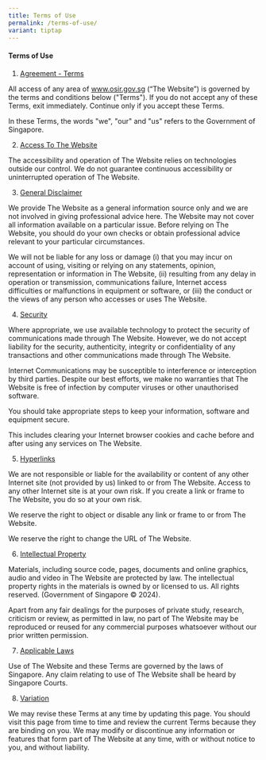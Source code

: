```yaml
---
title: Terms of Use
permalink: /terms-of-use/
variant: tiptap
---
```

<h4><strong>Terms of Use</strong></h4>
<ol data-tight="true" class="tight">
<li>
<p><u>Agreement - Terms</u>
</p>
</li>
</ol>
<p>All access of any area of&nbsp;<a href="www.osir.gov.sg" rel="noopener noreferrer nofollow" target="_blank">www.osir.gov.sg</a>&nbsp;(“The Website”) is governed
by the terms and conditions below ("Terms"). If you do not accept any of
these Terms, exit immediately. Continue only if you accept these Terms.</p>
<p>In these Terms, the words "we", "our" and "us" refers to the Government
of Singapore.</p>
<ol start="2" data-tight="true" class="tight">
<li>
<p><u>Access To The Website</u>
</p>
</li>
</ol>
<p>The accessibility and operation of The Website relies on technologies
outside our control. We do not guarantee continuous accessibility or uninterrupted
operation of The Website.</p>
<ol start="3" data-tight="true" class="tight">
<li>
<p><u>General Disclaimer</u>
</p>
</li>
</ol>
<p>We provide The Website as a general information source only and we are
not involved in giving professional advice here. The Website may not cover
all information available on a particular issue. Before relying on The
Website, you should do your own checks or obtain professional advice relevant
to your particular circumstances.</p>
<p>We will not be liable for any loss or damage (i) that you may incur on
account of using, visiting or relying on any statements, opinion, representation
or information in The Website, (ii) resulting from any delay in operation
or transmission, communications failure, Internet access difficulties or
malfunctions in equipment or software, or (iii) the conduct or the views
of any person who accesses or uses The Website.</p>
<ol start="4" data-tight="true" class="tight">
<li>
<p><u>Security</u>
</p>
</li>
</ol>
<p>Where appropriate, we use available technology to protect the security
of communications made through The Website. However, we do not accept liability
for the security, authenticity, integrity or confidentiality of any transactions
and other communications made through The Website.</p>
<p>Internet Communications may be susceptible to interference or interception
by third parties. Despite our best efforts, we make no warranties that
The Website is free of infection by computer viruses or other unauthorised
software.</p>
<p>You should take appropriate steps to keep your information, software and
equipment secure.</p>
<p>This includes clearing your Internet browser cookies and cache before
and after using any services on The Website.</p>
<ol start="5" data-tight="true" class="tight">
<li>
<p><u>Hyperlinks</u>
</p>
</li>
</ol>
<p>We are not responsible or liable for the availability or content of any
other Internet site (not provided by us) linked to or from The Website.
Access to any other Internet site is at your own risk. If you create a
link or frame to The Website, you do so at your own risk.</p>
<p>We reserve the right to object or disable any link or frame to or from
The Website.</p>
<p>We reserve the right to change the URL of The Website.</p>
<ol start="6" data-tight="true" class="tight">
<li>
<p><u>Intellectual Property</u>
</p>
</li>
</ol>
<p>Materials, including source code, pages, documents and online graphics,
audio and video in The Website are protected by law. The intellectual property
rights in the materials is owned by or licensed to us. All rights reserved.
(Government of Singapore © 2024).</p>
<p>Apart from any fair dealings for the purposes of private study, research,
criticism or review, as permitted in law, no part of The Website may be
reproduced or reused for any commercial purposes whatsoever without our
prior written permission.</p>
<ol start="7" data-tight="true" class="tight">
<li>
<p><u>Applicable Laws</u>
</p>
</li>
</ol>
<p>Use of The Website and these Terms are governed by the laws of Singapore.
Any claim relating to use of The Website shall be heard by Singapore Courts.</p>
<ol start="8" data-tight="true" class="tight">
<li>
<p><u>Variation</u>
</p>
</li>
</ol>
<p>We may revise these Terms at any time by updating this page. You should
visit this page from time to time and review the current Terms because
they are binding on you. We may modify or discontinue any information or
features that form part of The Website at any time, with or without notice
to you, and without liability.</p>
<p>&nbsp;</p>